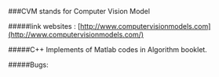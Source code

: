 ###CVM stands for Computer Vision Model

#####link websites : [http://www.computervisionmodels.com](http://www.computervisionmodels.com/)

#####C++ Implements of Matlab codes in Algorithm booklet.

#####Bugs:

